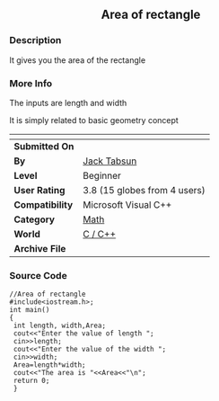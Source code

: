 ﻿<div align="center">

## Area of rectangle


</div>

### Description

It gives you the area of the rectangle
 
### More Info
 
The inputs are length and width

It is simply related to basic geometry concept


<span>             |<span>
---                |---
**Submitted On**   |
**By**             |[Jack Tabsun](https://github.com/Planet-Source-Code/PSCIndex/blob/master/ByAuthor/jack-tabsun.md)
**Level**          |Beginner
**User Rating**    |3.8 (15 globes from 4 users)
**Compatibility**  |Microsoft Visual C\+\+
**Category**       |[Math](https://github.com/Planet-Source-Code/PSCIndex/blob/master/ByCategory/math__3-12.md)
**World**          |[C / C\+\+](https://github.com/Planet-Source-Code/PSCIndex/blob/master/ByWorld/c-c.md)
**Archive File**   |[](https://github.com/Planet-Source-Code/jack-tabsun-area-of-rectangle__3-5134/archive/master.zip)





### Source Code

```
//Area of rectangle
#include<iostream.h>;
int main()
{
 int length, width,Area;
 cout<<"Enter the value of length ";
 cin>>length;
 cout<<"Enter the value of the width ";
 cin>>width;
 Area=length*width;
 cout<<"The area is "<<Area<<"\n";
 return 0;
 }
```

